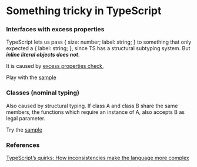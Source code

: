# Something tricky in TypeScript


### Interfaces with excess properties

TypeScript lets us pass { size: number; label: string; } to something that only expected a { label: string; }, since TS has a structural subtyping system. But ***inline literal objects does not***.
  
It is caused by [excess properties check](https://www.typescriptlang.org/docs/handbook/interfaces.html#excess-property-checks), 


Play with the [sample](https://www.typescriptlang.org/play/index.html?ssl=21&ssc=3&pln=1&pc=1#code/JYOwLgpgTgZghgYwgAgCIHsDmyDeBYAKGWQCMoIIATALmQGcwpRNCBfZQwmAVxATGDoQyAA5NwGTAApKWWpICUuQsWIIhddABsIAOi1YpAIkm0jyANTJZmXWQqUFbTgXUgGyTM2jIAvMqJVeyozAEFgcko4HSMAGhVVOEwIWgBmZwJCAHos5ABlbgQkOjpaAGForWQAd2AwAAtkOGEANzgmOBIdJpLgTBAqHuQtOuho5HQSACsIfkIxUDBJKS8QZKgnTIIc5AAxOGAtcsqausbQEYHh0ahxyZm5ggWJQ3xA4mCaZCNwyOiIOIJYhJFLIdIEVgKIA)

### Classes (nominal typing)

Also caused by structural typing. If class A and class B share the same members, the functions which require an instance of A, also accepts B as legal parameter.

Try the [sample](https://www.typescriptlang.org/play/index.html#code/MYGwhgzhAEAiD2BzaBvAUNT0BGAnApvgCYBc0EALrgJYB2iGWw8tluArsBfLgBR6FS5KnUQBKVIyxYKAC2oQAdAOLQAvDgLEp0AL5p9aAGbtaXai2gAHGrQoJEvIkjIOJ6ac1bwQ+RSCReACIHMiDoAGpoZ0RlLSIxAzQ0UEgYAGEwCklpFSE2UR0vNk5uPjyyAvp3HWk5BTjBdU1BHX1DYuyIWUgKMGbafAB3aEyKYIBZMDp8UfgWIMSAeiXoAGV2GwVREABPABpoAAMtuwcj6DAQCHhL4GB8KwoYfuAs6DpKMDN8NFP7QLdXpgMRAA)


### References

[TypeScript’s quirks: How inconsistencies make the language more complex](https://blog.asana.com/2020/01/typescript-quirks/)
